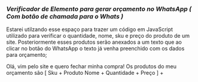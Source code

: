 ### *Verificador de Elemento para gerar orçamento no WhatsApp ( Com botão de chamada para o Whats )*

Estarei utilzando esse espaço para trazer um código em JavaScript utilizado para verificar o quantidade, nome, sku e preço do produto de um site.
Posteriormente esses produtos serão anexados a um texto que ao clicar no botão do WhatsApp o texto já venha preenchido com os dados para orçamento;

Olá, vim pelo site e quero fechar minha compra! Os produtos do meu orçamento são [ Sku + Produto Nome + Quantidade + Preço ] + 
